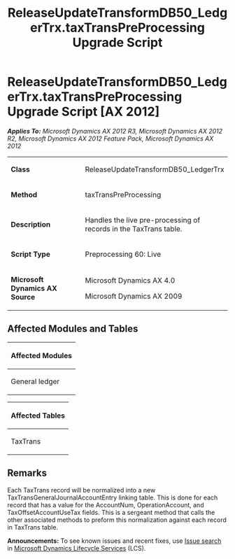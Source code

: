 ﻿---
title: ReleaseUpdateTransformDB50_LedgerTrx.taxTransPreProcessing Upgrade Script
TOCTitle: ReleaseUpdateTransformDB50_LedgerTrx.taxTransPreProcessing Upgrade Script
ms:assetid: 9ca0e2da-c23c-94c2-2106-0cb45923fb3e
ms:mtpsurl: https://msdn.microsoft.com/en-us/library/JJ686340(v=AX.60)
ms:contentKeyID: 49710043
ms.date: 05/18/2015
mtps_version: v=AX.60
---

# ReleaseUpdateTransformDB50\_LedgerTrx.taxTransPreProcessing Upgrade Script [AX 2012]


_**Applies To:** Microsoft Dynamics AX 2012 R3, Microsoft Dynamics AX 2012 R2, Microsoft Dynamics AX 2012 Feature Pack, Microsoft Dynamics AX 2012_

<table>
<colgroup>
<col style="width: 50%" />
<col style="width: 50%" />
</colgroup>
<tbody>
<tr class="odd">
<td><p><strong>Class</strong></p></td>
<td><p>ReleaseUpdateTransformDB50_LedgerTrx</p></td>
</tr>
<tr class="even">
<td><p><strong>Method</strong></p></td>
<td><p>taxTransPreProcessing</p></td>
</tr>
<tr class="odd">
<td><p><strong>Description</strong></p></td>
<td><p>Handles the live pre-processing of records in the TaxTrans table.</p></td>
</tr>
<tr class="even">
<td><p><strong>Script Type</strong></p></td>
<td><p>Preprocessing 60: Live</p></td>
</tr>
<tr class="odd">
<td><p><strong>Microsoft Dynamics AX Source</strong></p></td>
<td><p>Microsoft Dynamics AX 4.0</p>
<p>Microsoft Dynamics AX 2009</p></td>
</tr>
</tbody>
</table>


## Affected Modules and Tables

<table>
<colgroup>
<col style="width: 100%" />
</colgroup>
<thead>
<tr class="header">
<th><p>Affected Modules</p></th>
</tr>
</thead>
<tbody>
<tr class="odd">
<td><p>General ledger</p></td>
</tr>
</tbody>
</table>


<table>
<colgroup>
<col style="width: 100%" />
</colgroup>
<thead>
<tr class="header">
<th><p>Affected Tables</p></th>
</tr>
</thead>
<tbody>
<tr class="odd">
<td><p>TaxTrans</p></td>
</tr>
</tbody>
</table>


## Remarks

Each TaxTrans record will be normalized into a new TaxTransGeneralJournalAccountEntry linking table. This is done for each record that has a value for the AccountNum, OperationAccount, and TaxOffsetAccountUseTax fields. This is a sergeant method that calls the other associated methods to preform this normalization against each record in TaxTrans table.

  
**Announcements:** To see known issues and recent fixes, use [Issue search](http://go.microsoft.com/fwlink/?linkid=389258) in [Microsoft Dynamics Lifecycle Services](http://go.microsoft.com/fwlink/?linkid=306505) (LCS).

